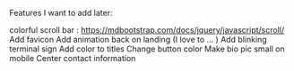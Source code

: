 Features I want to add later:

colorful scroll bar : https://mdbootstrap.com/docs/jquery/javascript/scroll/
Add favicon
Add animation back on landing (I love to ... )
Add blinking terminal sign
Add color to titles
Change button color
Make bio pic small on mobile
Center contact information


